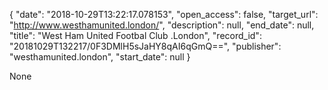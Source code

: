 {
  "date": "2018-10-29T13:22:17.078153", 
  "open_access": false, 
  "target_url": "http://www.westhamunited.london/", 
  "description": null, 
  "end_date": null, 
  "title": "West Ham United Footbal Club .London", 
  "record_id": "20181029T132217/0F3DMlH5sJaHY8qAI6qGmQ==", 
  "publisher": "westhamunited.london", 
  "start_date": null
}

None